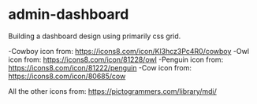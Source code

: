 # admin-dashboard

Building a dashboard design using primarily css grid.

-Cowboy icon from: https://icons8.com/icon/Kl3hcz3Pc4R0/cowboy
-Owl icon from: https://icons8.com/icon/81228/owl
-Penguin icon from: https://icons8.com/icon/81222/penguin
-Cow icon from: https://icons8.com/icon/80685/cow

All the other icons from: https://pictogrammers.com/library/mdi/
